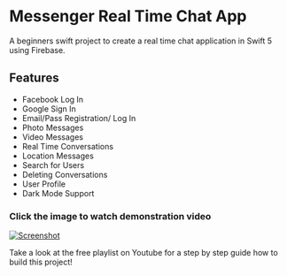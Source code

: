 # Messenger Real Time Chat App

A beginners swift project to create a real time chat application in Swift 5 using Firebase.

## Features
- Facebook Log In
- Google Sign In
- Email/Pass Registration/ Log In
- Photo Messages
- Video Messages
- Real Time Conversations
- Location Messages
- Search for Users
- Deleting Conversations
- User Profile
- Dark Mode Support

### Click the image to watch demonstration video
[![Screenshot](/Users/user/Desktop/Screen.png)](https://www.youtube.com/watch?v=p7-bTS33PyM)

Take a look at the free playlist on Youtube for a step by step guide how to build this project!
